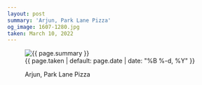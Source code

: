 ```yaml
---
layout: post
summary: 'Arjun, Park Lane Pizza'
og_image: 1607-1280.jpg
taken: March 10, 2022
---
```


<figure class="post">
 <img alt="{{ page.summary }}" sizes="(min-width: 700px) 50vw, calc(100vw - 2rem)" src="{{ site.assets_url }}/1607-640.jpg" srcset="{{ site.assets_url }}/1607-320.jpg 320w, {{ site.assets_url }}/1607-640.jpg 640w, {{ site.assets_url }}/1607-960.jpg 960w, {{ site.assets_url }}/1607-1280.jpg 1280w"/>
 <figcaption>
  <time>
   {{ page.taken | default: page.date | date: "%B %-d, %Y" }}
  </time>
  <p>
   Arjun, Park Lane Pizza
  </p>
 </figcaption>
</figure>
